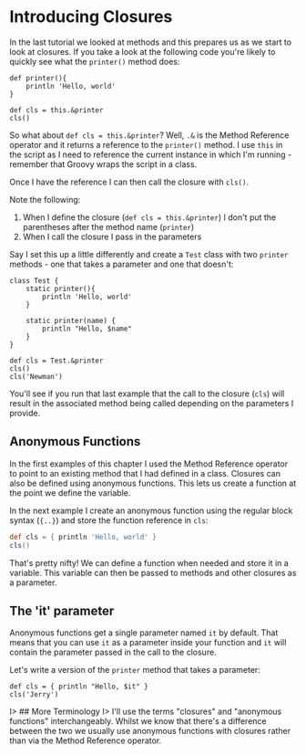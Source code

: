 # Introducing Closures

In the last tutorial we looked at methods and this prepares us as we start to look at closures. If you take a look at the following code you're likely to quickly see what the `printer()` method does:


	def printer(){
	    println 'Hello, world'
	}
	
	def cls = this.&printer
	cls()


So what about `def cls = this.&printer`? Well, `.&` is the Method Reference operator and it returns a reference to the `printer()` method. I use `this` in the script as I need to reference the current instance in which I'm running - remember that Groovy wraps the script in a class.

Once I have the reference I can then call the closure with `cls()`.

Note the following:

1. When I define the closure (`def cls = this.&printer`) I don't put the parentheses after the method name (`printer`)
2. When I call the closure I pass in the parameters

Say I set this up a little differently and create a `Test` class with two `printer` methods - one that takes a parameter and one that doesn't:


	class Test {
	    static printer(){
	        println 'Hello, world'
	    }
	    
	    static printer(name) {
	        println "Hello, $name"
	    }
	}
	
	def cls = Test.&printer
	cls()
	cls('Newman')


You'll see if you run that last example that the call to the closure (`cls`) will result in the associated method being called depending on the parameters I provide.

## Anonymous Functions

In the first examples of this chapter I used the Method Reference operator to point to an existing method that I had defined in a class. Closures can also be defined using anonymous functions. This lets us create a function at the point we define the variable.

In the next example I create an anonymous function using the regular block syntax (`{..}`) and store the function reference in `cls`:

```groovy
def cls = { println 'Hello, world' }
cls()
```

That's pretty nifty! We can define a function when needed and store it in a variable. This variable can then be passed to methods and other closures as a parameter.

## The 'it' parameter

Anonymous functions get a single parameter named `it` by default. That means that you can use `it` as a parameter inside your function and `it` will contain the parameter passed in the call to the closure.

Let's write a version of the `printer` method that takes a parameter:


	def cls = { println "Hello, $it" }
	cls('Jerry')


I> ## More Terminology
I> I'll use the terms "closures" and "anonymous functions" interchangeably. Whilst we know that there's a difference between the two we usually use anonymous functions with closures rather than via the Method Reference operator.
